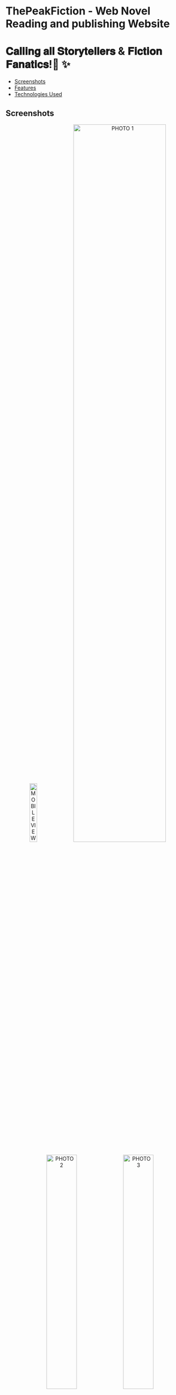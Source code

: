 # ThePeakFiction - Web Novel Reading and publishing Website
# 𝐂𝐚𝐥𝐥𝐢𝐧𝐠 𝐚𝐥𝐥 𝐒𝐭𝐨𝐫𝐲𝐭𝐞𝐥𝐥𝐞𝐫𝐬 & 𝐅𝐢𝐜𝐭𝐢𝐨𝐧 𝐅𝐚𝐧𝐚𝐭𝐢𝐜𝐬!🚀 ✨ 

- [Screenshots](#screenshots)
- [Features](#features)
- [Technologies Used](#technologies-used)


## Screenshots

<p align="center">
  <img src="https://github.com/GiriKrishnap/ThePeakFiction-version-2/assets/127300656/94211989-078a-4bc9-ab74-c8eb6489dabf" alt="MOBILE VIEW" width="20%" />
  <img src="https://github.com/GiriKrishnap/ThePeakFiction-version-2/assets/127300656/76936bde-029a-4d79-950a-7e9b4d66cdca" alt="PHOTO 1" width="70%" />
</p>

<p align="center">
  <img src="https://github.com/GiriKrishnap/ThePeakFiction-version-2/assets/127300656/f7617bde-9184-4730-85b9-356d9e879a9c" alt="PHOTO 2" width="40%" />
  <img src="https://github.com/GiriKrishnap/ThePeakFiction-version-2/assets/127300656/f28ac1ed-0bbc-4476-8089-33752dc96c6d" alt="PHOTO 3" width="40%" />
</p>



## ✨ Features

- User Authentication, Authorization and protected route with jwt
- Beautiful interface for best user Experience
  
 author side - -
- Novel Management for Authors (CRUD Operations) 
- Chapter Management for Authors (CRUD Operations)
- scheduled upload for novel
  
 reader side - -
- mobile responsive Reading Interface for Readers
- community for novels for chatting with fellow readers
- Commenting and Rating System with features like spolier tag, sicker and image share
  
 admin side - -
- Novel block and unblock
- Readers/Authors block and unbloack
- reject and approve new novels
- novel status

## 💻 Technologies and Modules Used

  - [React](https://img.shields.io/badge/React-61DAFB.svg?style=for-the-badge&logo=React&logoColor=black)
  - React Router
  - CSS/Tailwind css
  - Mui
    
  - Node.js
  - Express
  - MongoDB

  - Cloudinary
  - Socket.io
  - Disqus
  - google-oauth2
  - Agenta
  - nodeMailer
  - Multer
  - JWT



Visit 𝑻𝒉𝒆𝑷𝒆𝒂𝒌𝑭𝒊𝒄𝒕𝒊𝒐𝒏 today and be a part of the story!
 > Live Page - https://the-peak-fiction-version-2.vercel.app/

